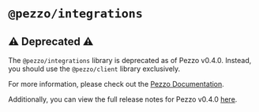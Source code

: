 # `@pezzo/integrations`

## ⚠️ Deprecated ⚠️

The `@pezzo/integrations` library is deprecated as of Pezzo v0.4.0. Instead, you should use the `@pezzo/client` library exclusively.

For more information, please check out the [Pezzo Documentation](https://docs.pezzo.ai).

Additionally, you can view the full release notes for Pezzo v0.4.0 [here](https://github.com/pezzolabs/pezzo/releases/tag/v0.4.0).
